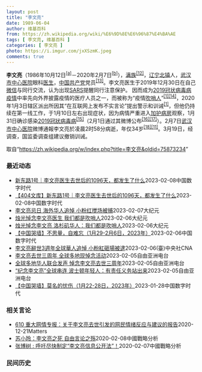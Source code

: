 ```yaml
---
layout: post
title: "李文亮"
date: 1989-06-04
author: 维基百科
from: https://zh.wikipedia.org/wiki/%E6%9D%8E%E6%96%87%E4%BA%AE
tags: [ 李文亮, 维基百科 ]
categories: [ 李文亮 ]
photo: https://i.imgur.com/jxXSzmK.jpeg
comments: true
---
```

<div class="mw-parser-output"><div id="noteTA-86a2cf6f" class="noteTA"><div class="noteTA-group"><div data-noteta-group-source="module" data-noteta-group="Medicine"></div><div data-noteta-group-source="module" data-noteta-group="地名"></div></div><div class="noteTA-local"><div data-noteta-code="zh-hans:互联网+; zh-hant:互聯網+;"></div><div data-noteta-code="zh-cn:卡洛·乌尔巴尼; zh-hk:卡爾婁·武爾班尼; zh-tw:卡洛·厄巴尼;"></div><div data-noteta-code="zh-cn:弗吉尼亚大学; zh-tw:維吉尼亞大學; zh-hk:維珍尼亞大學;"></div></div></div>

<p><b>李文亮</b>（1986年10月12日<sup id="cite_ref-3" class="reference"><a href="#cite_note-3">[a]</a></sup>－2020年2月7日<sup id="cite_ref-13" class="reference"><a href="#cite_note-13">[b]</a></sup>），<a href="/wiki/%E6%BB%A1%E6%97%8F" title="满族">满族</a><sup id="cite_ref-14" class="reference"><a href="#cite_note-14">[12]</a></sup>，<a href="/wiki/%E8%BE%BD%E5%AE%81%E7%9C%81" title="辽宁省">辽宁</a><a href="/wiki/%E5%8C%97%E9%95%87%E5%B8%82" title="北镇市">北镇</a>人，<a href="/wiki/%E6%AD%A6%E6%B1%89%E5%B8%82%E4%B8%AD%E5%BF%83%E5%8C%BB%E9%99%A2" title="武汉市中心医院">武汉市中心医院</a>眼科<a href="/wiki/%E5%8C%BB%E7%94%9F" title="医生">医生</a>，<a href="/wiki/%E4%B8%AD%E5%9B%BD%E5%85%B1%E4%BA%A7%E5%85%9A" title="中国共产党">中国共产党</a>党员<sup id="cite_ref-15" class="reference"><a href="#cite_note-15">[13]</a></sup>。李文亮医生于2019年12月30日在自己<a href="/wiki/%E5%BE%AE%E4%BF%A1" title="微信">微信</a>与同行交流，认为出现<a href="/wiki/%E5%9A%B4%E9%87%8D%E6%80%A5%E6%80%A7%E5%91%BC%E5%90%B8%E7%B3%BB%E7%B5%B1%E7%B6%9C%E5%90%88%E7%97%87" title="嚴重急性呼吸系統綜合症">SARS</a>提醒同行注意保护。 因而成为<a href="/wiki/2019%E5%86%A0%E7%8A%B6%E7%97%85%E6%AF%92%E7%97%85%E7%96%AB%E6%83%85" title="2019冠状病毒病疫情">2019冠状病毒病疫情</a>中率先向外界披露疫情的医疗人员之一，而被称为“疫情<a href="/wiki/%E5%90%B9%E5%93%A8%E4%BA%BA" title="吹哨人">吹哨人</a>”<sup id="cite_ref-财新_1-1" class="reference"><a href="#cite_note-财新-1">[1]</a></sup><sup id="cite_ref-16" class="reference"><a href="#cite_note-16">[14]</a></sup>，2020年1月3日辖区派出所因其“在互联网上发布不实言论”提出警示和训诫<sup id="cite_ref-财新_1-2" class="reference"><a href="#cite_note-财新-1">[1]</a></sup>，但他仍持续在第一线工作，于1月10日左右出现症状，因为病情严重进入<a href="/wiki/%E5%8A%A0%E6%8A%A4%E7%97%85%E6%88%BF" class="mw-redirect" title="加护病房">加护病房</a>观察，1月31日确诊感染<a href="/wiki/2019%E5%86%A0%E7%8B%80%E7%97%85%E6%AF%92%E7%97%85" class="mw-redirect" title="2019冠狀病毒病">2019冠狀病毒病</a><sup id="cite_ref-监察答记者问_17-0" class="reference"><a href="#cite_note-监察答记者问-17">[15]</a></sup>（2月1日通过其微博公布<sup id="cite_ref-18" class="reference"><a href="#cite_note-18">[16]</a></sup><sup id="cite_ref-19" class="reference"><a href="#cite_note-19">[17]</a></sup>）。2月7日<a href="/wiki/%E6%AD%A6%E6%B1%89%E5%B8%82%E4%B8%AD%E5%BF%83%E5%8C%BB%E9%99%A2" title="武汉市中心医院">武汉市中心医院</a>微博通報李文亮於凌晨2时58分病逝，年仅34岁<sup id="cite_ref-20" class="reference"><a href="#cite_note-20">[18]</a></sup><sup id="cite_ref-wjw.wuhan_12-1" class="reference"><a href="#cite_note-wjw.wuhan-12">[11]</a></sup>。3月19日，经调查，国监委调查组建议撤销训诫。
</p>
</div><!--esi <esi:include src="/esitest-fa8a495983347898/content" /> --><noscript><img src="//zh.wikipedia.org/wiki/Special:CentralAutoLogin/start?type=1x1" alt="" title="" width="1" height="1" style="border: none; position: absolute;"></noscript>
<div class="printfooter" data-nosnippet="">取自“<a dir="ltr" href="https://zh.wikipedia.org/w/index.php?title=李文亮&amp;oldid=75873234">https://zh.wikipedia.org/w/index.php?title=李文亮&amp;oldid=75873234</a>”</div><div id="recent-news"><h3>最近动态</h3><ul><li><a href="https://nodebe4.github.io/waimei/2023-02-08/%E6%96%B0%E4%B8%9C%E8%B7%AF1%E5%8F%B7-%E6%9D%8E%E6%96%87%E4%BA%AE%E5%8C%BB%E7%94%9F%E5%8E%BB%E4%B8%96%E5%90%8E%E7%9A%841096%E5%A4%A9-%E9%83%BD%E5%8F%91%E7%94%9F%E4%BA%86%E4%BB%80%E4%B9%88" title="新东路1号｜李文亮医生去世后的1096天，都发生了什么—— CDT 档案卡 标题：李文亮医生去世后的1096天，都发生了什么作者： 肖牧发表日期：2023.2.8来源：微信公众号“新东路1号”主...">新东路1号｜李文亮医生去世后的1096天，都发生了什么</a><time>2023-02-08</time><a class="tag">中国数字时代</a></li>
<li><a href="https://nodebe4.github.io/waimei/2023-02-08/404%E6%96%87%E5%BA%93-%E6%96%B0%E4%B8%9C%E8%B7%AF1%E5%8F%B7-%E6%9D%8E%E6%96%87%E4%BA%AE%E5%8C%BB%E7%94%9F%E5%8E%BB%E4%B8%96%E5%90%8E%E7%9A%841096%E5%A4%A9-%E9%83%BD%E5%8F%91%E7%94%9F%E4%BA%86%E4%BB%80%E4%B9%88" title="【404文库】新东路1号｜李文亮医生去世后的1096天，都发生了什么—— CDT 档案卡 标题：李文亮医生去世后的1096天，都发生了什么作者： 肖牧发表日期：2023.2.8来源：微信公众号“...">【404文库】新东路1号｜李文亮医生去世后的1096天，都发生了什么</a><time>2023-02-08</time><a class="tag">中国数字时代</a></li>
<li><a href="https://nodebe4.github.io/waimei/2023-02-07/%E6%9D%8E%E6%96%87%E4%BA%AE%E5%BF%8C%E6%97%A5-%E6%B5%B7%E5%A4%96%E5%8D%8E%E4%BA%BA%E8%BF%BD%E6%82%BC-%E5%B0%8F%E7%B2%89%E7%BA%A2%E6%90%85%E5%9C%BA%E8%A2%AB%E6%8D%95" title="李文亮忌日 海外华人追悼 小粉红搅场被捕—— 【大纪元2023年02月07日讯】（大纪元记者李韵采访报导）2月7日是疫情吹哨人李文亮医生过世3周年，海外华人纷纷举行集会活动，悼念包括他在内的疫情...">李文亮忌日 海外华人追悼 小粉红搅场被捕</a><time>2023-02-07</time><a class="tag">大纪元</a></li>
<li><a href="https://nodebe4.github.io/waimei/2023-02-06/%E7%83%9B%E5%85%89%E6%82%BC%E5%BF%B5%E6%9D%8E%E6%96%87%E4%BA%AE%E5%8C%BB%E7%94%9F-%E6%88%91%E4%BB%AC%E9%83%BD%E6%98%AF%E5%90%B9%E5%93%A8%E4%BA%BA" title="烛光悼念李文亮医生 我们都是吹哨人—— 【大纪元2023年02月07日讯】中共病毒造成无数中国人感染病毒死亡，也给世界其他国家带来了巨大的灾难。但给这场疫情拉响警报者之一——李文亮医生仍然被中共...">烛光悼念李文亮医生 我们都是吹哨人</a><time>2023-02-06</time><a class="tag">大纪元</a></li>
<li><a href="https://nodebe4.github.io/waimei/2023-02-06/%E7%83%9B%E5%85%89%E6%82%BC%E5%BF%B5%E6%9D%8E%E6%96%87%E4%BA%AE-%E6%B4%9B%E6%9D%89%E7%9F%B6%E5%8D%8E%E4%BA%BA-%E6%88%91%E4%BB%AC%E9%83%BD%E6%98%AF%E5%90%B9%E5%93%A8%E4%BA%BA" title="烛光悼念李文亮 洛杉矶华人：我们都是吹哨人—— 【大纪元2023年02月07日讯】（大纪元记者马尚恩洛杉矶报导）中共病毒造成无数中国人感染病毒死亡，也给世界其它国家带来了巨大的灾难。但给这场疫情...">烛光悼念李文亮 洛杉矶华人：我们都是吹哨人</a><time>2023-02-06</time><a class="tag">大纪元</a></li>
<li><a href="https://nodebe4.github.io/waimei/2023-02-06/%E4%B8%AD%E5%9B%BD%E5%93%AD%E5%A2%99-%E4%B8%8D%E6%80%9D%E9%87%8F-%E8%87%AA%E9%9A%BE%E5%BF%98-1%E6%9C%8829-2%E6%9C%886%E6%97%A5-2023%E5%B9%B4" title="【中国哭墙】不思量，自难忘（1月29-2月6日，2023年）—— CDT 档案卡 标题：【中国哭墙】不思量，自难忘（1月29-2月6日，2023年）作者：李文亮医生微博下的留言者主题归类：中国哭...">【中国哭墙】不思量，自难忘（1月29-2月6日，2023年）</a><time>2023-02-06</time><a class="tag">中国数字时代</a></li>
<li><a href="https://nodebe4.github.io/waimei/2023-02-06/%E6%9D%8E%E6%96%87%E4%BA%AE%E8%BE%AD%E4%B8%963%E9%80%B1%E5%B9%B4%E5%85%A8%E7%90%83%E8%8F%AF%E4%BA%BA%E8%BF%BD%E6%82%BC-%E5%B0%8F%E7%B2%89%E7%B4%85%E7%A0%B8%E5%A0%B4%E8%A2%AB%E9%80%AE" title="李文亮辭世3週年全球華人追悼 小粉紅砸場被逮—— （中央社台北6日電）明天是中國COVID-19疫情「吹哨人」李文亮醫師辭世3週年，全球各地華人相繼舉辦集會悼念他。在洛杉磯，當地華人策畫燭光晚會...">李文亮辭世3週年全球華人追悼 小粉紅砸場被逮</a><time>2023-02-06</time><a class="tag">(臺)中央社CNA</a></li>
<li><a href="https://nodebe4.github.io/waimei/2023-02-05/%E6%9D%8E%E6%96%87%E4%BA%AE%E5%8E%BB%E4%B8%96%E4%B8%89%E5%91%A8%E5%B9%B4-%E5%85%A8%E7%90%83%E5%A4%9A%E5%9C%B0%E7%8E%B0%E6%82%BC%E5%BF%B5%E6%B4%BB%E5%8A%A8" title="李文亮去世三周年 全球多地现悼念活动—— 被称为新冠疫情“吹哨人”中国医生李文亮去世三周年之际，全球多座城市出现集会和示威活动，悼念包括李文亮在内的新冠疫情死者，并表达声援中国国内抗争者的政治诉...">李文亮去世三周年  全球多地现悼念活动</a><time>2023-02-05</time><a class="tag">自由亚洲电台</a></li>
<li><a href="https://nodebe4.github.io/waimei/2023-02-05/%E5%85%A8%E7%90%83%E5%A4%9A%E5%9C%B0%E5%8D%8E%E4%BA%BA%E8%81%94%E5%90%88%E5%8F%91%E5%A3%B0-%E6%82%BC%E5%BF%B5%E6%9D%8E%E6%96%87%E4%BA%AE%E5%8E%BB%E4%B8%96%E4%B8%89%E5%91%A8%E5%B9%B4" title="全球多地华人联合发声 悼念李文亮去世三周年—— 在以新冠疫情的“吹哨人”身份知名的中国医生李文亮去世三周年之际，世界各地的十多座城市举行了全球联合的悼念集会、示威活动，悼念包括李文亮在内的新冠疫...">全球多地华人联合发声   悼念李文亮去世三周年</a><time>2023-02-05</time><a class="tag">自由亚洲电台</a></li>
<li><a href="https://nodebe4.github.io/waimei/2023-02-05/%E7%BA%AA%E5%BF%B5%E6%9D%8E%E6%96%87%E4%BA%AE-%E5%85%A8%E7%90%83%E4%B8%B2%E8%BF%9E-%E6%B3%A2%E5%A3%AB%E9%A1%BF%E5%B9%B4%E8%BD%BB%E4%BA%BA-%E6%9C%89%E8%B4%A3%E4%BB%BB%E4%B9%89%E5%8A%A1%E7%AB%99%E5%87%BA%E6%9D%A5" title="“纪念李文亮”全球串连 波士顿年轻人：有责任义务站出来—— 作为举行纪念李文亮医师逝世三周年的城市之一，波士顿的中国年轻人们在寒风中摆起海报、举办演讲，高喊口号游行。现场年轻人接受本台采访时说，...">“纪念李文亮”全球串连   波士顿年轻人：有责任义务站出来</a><time>2023-02-05</time><a class="tag">自由亚洲电台</a></li>
<li><a href="https://nodebe4.github.io/waimei/2023-01-28/%E4%B8%AD%E5%9B%BD%E5%93%AD%E5%A2%99-%E8%8E%AB%E5%90%8D%E7%9A%84%E5%BF%A7%E4%BC%A4-1%E6%9C%8822-28%E6%97%A5-2023%E5%B9%B4" title="【中国哭墙】莫名的忧伤（1月22-28日，2023年）—— CDT 档案卡 标题：【中国哭墙】莫名的忧伤（1月22-28日，2023年）作者：李文亮医生微博下的留言者主题归类：中国哭墙CDS收藏...">【中国哭墙】莫名的忧伤（1月22-28日，2023年）</a><time>2023-01-28</time><a class="tag">中国数字时代</a></li>
</ul></div><div id="open-opinion"><h3>相关言论</h3><ul><li><a href="https://nodebe4.github.io/opinion/2020-12-21/610-%E9%87%8D%E5%A4%A7%E7%BD%91%E6%83%85%E4%B8%93%E6%8A%A5-%E5%85%B3%E4%BA%8E%E6%9D%8E%E6%96%87%E4%BA%AE%E5%8E%BB%E4%B8%96%E5%BC%95%E5%8F%91%E7%9A%84%E7%BD%91%E6%B0%91%E6%83%85%E7%BB%AA%E5%8F%8D%E5%BA%94%E4%B8%8E%E5%BB%BA%E8%AE%AE%E7%9A%84%E6%8A%A5%E5%91%8A/" title="野兽爱智慧">610 重大网情专报：关于李文亮去世引发的网民情绪反应与建议的报告</a><time>2020-12-21</time><a class="tag">Matters</a></li>
<li><a href="https://nodebe4.github.io/opinion/2020-02-08/%E8%8B%8F%E5%B0%8F%E7%8E%B2-%E6%9D%8E%E6%96%87%E4%BA%AE%E4%B9%8B%E6%AD%BB-%E8%87%AA%E7%94%B1%E8%A8%80%E8%AE%BA%E4%B9%8B%E6%AE%87/" title="苏小玲">苏小玲：李文亮之死 自由言论之殇</a><time>2020-02-08</time><a class="tag">中國戰略分析</a></li>
<li><a href="https://nodebe4.github.io/opinion/2020-02-07/%E5%BC%A0%E5%8D%9A%E6%A0%91-%E5%91%BC%E5%90%81%E5%B0%BD%E5%BF%AB%E5%88%B6%E5%AE%9A-%E6%9D%8E%E6%96%87%E4%BA%AE%E4%BF%A1%E6%81%AF%E5%85%AC%E5%BC%80%E6%B3%95/" title="张博树">张博树 : 呼吁尽快制定“李文亮信息公开法”！</a><time>2020-02-07</time><a class="tag">中國戰略分析</a></li>
</ul></div><div id="mjls-record"><h3>民间历史</h3><ul></ul></div>